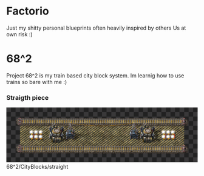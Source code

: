 # Factorio
Just my shitty personal blueprints often heavily inspired by others
Us at own risk :)



# 68^2
Project 68^2 is my train based city block system. Im learnig how to use trains so bare with me :)

### Straigth piece 
![Project Screenshot](68^2/CityBlocks/straigth.png)
68^2/CityBlocks/straight

